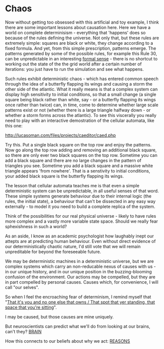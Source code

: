 <title>
  Choice Engine: Chaos
</title>

# Chaos

Now without getting too obsessed with this artificial and toy example, I think there are some important lessons about causation here. Here we have a world on complete determinisism - everything that 'happens' does so because of the rules defining the universe. Not only that, but these rules are extremely simple: squares are black or white, they change according to a fixed formula. And yet, from this simple prescription, patterns emerge. The patterns generated by some of the possible rules, for example this Rule 30, can be unpredictable in an interesting [formal sense](http://sjsu.rudyrucker.com/~harry.fu/paper/) - there is no shortcut to working out the state of the the grid world after a certain number of iterations: you just have to run the simulation and see what happens.

Such rules exhibit deterministic chaos - which has entered common speech through the idea of a butterfly flapping its wings and causing a storm the other side of the atlantic. What it really means is that a complex system can display high sensitivity to initial conditions, so that a small change (a single square being black rather than white, say - or a butterfly flapping its wings once rather than twice) can, in time, come to determine whether large scale patterns exist or not (whether there is a large triangle halfway down - or whether a storm forms across the atlantic). To see this viscerally you really need to play with an interactive demostration of the cellular automata, like this one:

http://lucasoman.com/files/projects/caeditor/caed.php

Try this. Put a single black square on the top row and enjoy the patterns. Now go along the top row adding and removing an additional black square, so there are only ever two black squares on the top row. Sometime you can add a black square and there are no large changes in the pattern of triangles you see. Sometime you add a black square and a massive white triangle appears 'from nowhere'. That is a senstivity to initial conditions, your added black square is the butterfly flapping its wings.

The lesson that cellular automata teaches me is that even a simple deterministic system can be unpredictable, in all useful senses of that word. These simple systems generate behaviour due to their internal logic (the rules, the initial state), a behaviour that can't be dissected in any easy way externally - to model it you need to build a complete replica of the system.

Think of the possibilities for our real physical universe - likely to have rules more complex and a vastly more variable state space. Should we really fear sphexishness in such a world? 

As an aside, I know as an academic psychologist how laughably inept our attepts are at predicting human behaviour. Even without direct evidence of our deterministically chaotic nature, I'd still vote that we will remain unpreditable for beyond the foreseeable future.

We may be deterministic machines in a deterministic universe, but we are complex systems which carry an non-reducable nexus of causes with us - in our unique history, and in our unique position in the buzzing-blooming confusion of the environment. Our actions may be compelled, but they are in part compelled by personal causes. Causes which, for convenience, I will call "our selves". 

So when I feel the encroaching fear of determinism, I remind myself that "[That it's you and no one else that owns / That spot that yer standing, that space that you're sitting](http://www.bobdylan.com/us/songs/last-thoughts-woody-guthrie)". 

I may be caused, but those causes are mine uniquely.

But neuroscientists can predict what we'll do from looking at our brains, can't they? [BRAIN](https://twitter.com/intent/tweet?text=@ChoiceEngine%20BRAIN)

How this connects to our beliefs about why we act: [REASONS](https://twitter.com/intent/tweet?text=@ChoiceEngine%20REASONS)